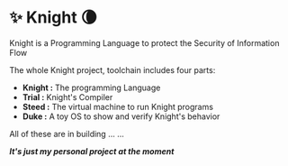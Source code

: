 # :sparkles: Knight :waning_crescent_moon:
Knight is a Programming Language to protect the Security of Information Flow

The whole Knight project, toolchain includes four parts:

* __Knight :__ The programming Language
* __Trial :__ Knight's Compiler
* __Steed :__ The virtual machine to run Knight programs
* __Duke :__ A toy OS to show and verify Knight's behavior

All of these are in building ... ...


___It's just my personal project at the moment___
